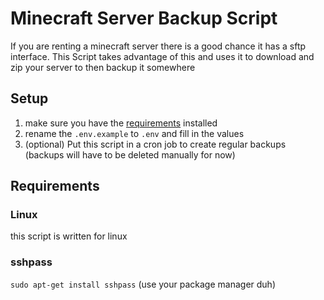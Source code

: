 # Minecraft Server Backup Script
If you are renting a minecraft server there is a good chance it has a sftp interface.
This Script takes advantage of this and uses it to download and zip your server to then backup it somewhere

## Setup
1. make sure you have the [requirements](#requirements) installed
2. rename the `.env.example` to `.env` and fill in the values
3. (optional) Put this script in a cron job to create regular backups (backups will have to be deleted manually for now)

## Requirements
### Linux
this script is written for linux

### sshpass
```sudo apt-get install sshpass```
(use your package manager duh)
